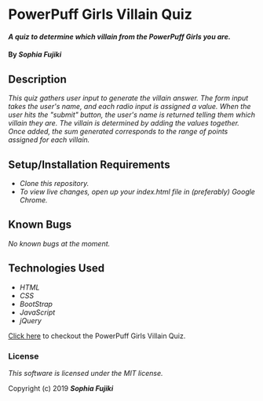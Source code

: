 # PowerPuff Girls Villain Quiz
#### _A quiz to determine which villain from the PowerPuff Girls you are._

#### By _**Sophia Fujiki**_

## Description

_This quiz gathers user input to generate the villain answer. The form input takes the user's name, and each radio input is assigned a value.  When the user hits the "submit" button, the user's name is returned telling them which villain they are.  The villain is determined by adding the values together.  Once added, the sum generated corresponds to the range of points assigned for each villain._

## Setup/Installation Requirements

* _Clone this repository._
* _To view live changes, open up your index.html file in (preferably) Google Chrome._


## Known Bugs

_No known bugs at the moment._

## Technologies Used

* _HTML_
* _CSS_
* _BootStrap_
* _JavaScript_
* _jQuery_

[Click here](https://sfujiki92.github.io/villain-quiz) to checkout the PowerPuff Girls Villain Quiz.

### License

*This software is licensed under the MIT license.*

Copyright (c) 2019 **_Sophia Fujiki_**
